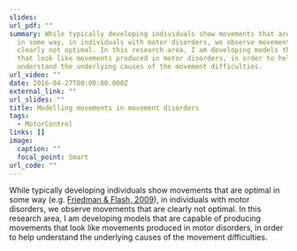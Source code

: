 ```yaml
---
slides: 
url_pdf: ""
summary: While typically developing individuals show movements that are optimal
  in some way, in individuals with motor disorders, we observe movements that are 
  clearly not optimal. In this research area, I am developing models that are capable of producing movements
  that look like movements produced in motor disorders, in order to help
  understand the underlying causes of the movement difficulties.
url_video: ""
date: 2016-04-27T00:00:00.000Z
external_link: ""
url_slides: ""
title: Modelling movements in movement disorders
tags:
  - MotorControl
links: []
image:
  caption: ""
  focal_point: Smart
url_code: ""
---
```

While typically developing individuals show movements that are optimal in some way (e.g. [Friedman & Flash, 2009](http://refbase.nfshost.com/show.php?record=17)), in individuals with motor disorders, we observe movements that are clearly not optimal. In this research area, I am developing models that are capable of producing movements that look like movements produced in motor disorders, in order to help understand the underlying causes of the movement difficulties.
